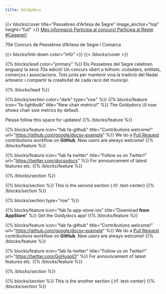 ```yaml
---
title: Goldydocs
---
```


{{< blocks/cover title="Pessebres d'Artesa de Segre" image_anchor="top" height="full" >}}
<a class="btn btn-lg btn-primary me-3 mb-4" href="/docs/">
Més informació <i class="fas fa-arrow-alt-circle-right ms-2"></i>
</a>
<a class="btn btn-lg btn-secondary me-3 mb-4" href="https://github.com/google/docsy-example">
Participa al concurs!</i>
</a>
<a class="btn btn-lg btn-warning me-3 mb-4" href="https://github.com/google/docsy-example">
Participa al Repte #Caganer!</i>
</a>
<p class="lead mt-5">70é Concurs de Pessebres d’Artesa de Segre i Comarca</p>
{{< blocks/link-down color="info" >}}
{{< /blocks/cover >}}


{{% blocks/lead color="primary" %}}
Els Pessebres del Segre celebren enguany la seva 70a edició! Un concurs obert a tothom: ciutadans, entitats, comerços i
associacions. Tots junts per mantenir viva la tradició del Nadal artesenc i compartir la creativitat de cada racó del
municipi.

{{% /blocks/lead %}}

{{% blocks/section color="dark" type="row" %}}
{{% blocks/feature icon="fa-lightbulb" title="New chair metrics!" %}}
The Goldydocs UI now shows chair size metrics by default.

Please follow this space for updates!
{{% /blocks/feature %}}

{{% blocks/feature icon="fab fa-github" title="Contributions welcome!" url="https://github.com/google/docsy-example" %}}
We do a [Pull Request](https://github.com/google/docsy-example/pulls) contributions workflow on **GitHub**. New users
are always welcome!
{{% /blocks/feature %}}

{{% blocks/feature icon="fab fa-twitter" title="Follow us on Twitter!" url="https://twitter.com/docsydocs" %}}
For announcement of latest features etc.
{{% /blocks/feature %}}

{{% /blocks/section %}}

{{% blocks/section %}}
This is the second section
{.h1 .text-center}
{{% /blocks/section %}}

{{% blocks/section type="row" %}}

{{% blocks/feature icon="fab fa-app-store-ios" title="Download **from AppStore**" %}}
Get the Goldydocs app!
{{% /blocks/feature %}}

{{% blocks/feature icon="fab fa-github" title="Contributions welcome!"
url="https://github.com/google/docsy-example" %}}
We do a [Pull Request](https://github.com/google/docsy-example/pulls)
contributions workflow on **GitHub**. New users are always welcome!
{{% /blocks/feature %}}

{{% blocks/feature icon="fab fa-twitter" title="Follow us on Twitter!"
url="https://twitter.com/GoHugoIO" %}}
For announcement of latest features etc.
{{% /blocks/feature %}}

{{% /blocks/section %}}

{{% blocks/section %}}
This is the another section
{.h1 .text-center}
{{% /blocks/section %}}